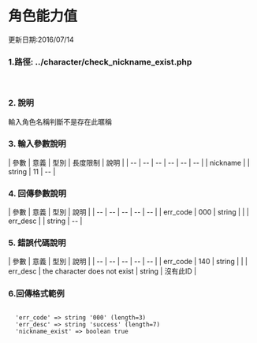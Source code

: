 # 角色能力值


更新日期:2016/07/14

### 1.路徑:    ../character/check_nickname_exist.php  　　　　 
   　　　　  　

### 2. 說明

輸入角色名稱判斷不是存在此暱稱
### 3. 輸入參數說明

| 參數 | 意義 | 型別 | 長度限制 | 說明 |
| -- | -- | -- | -- | -- | -- |
| nickname |  | string | 11   |   --  |



### 4. 回傳參數說明
| 參數 | 意義 | 型別 | 說明 |
| -- | -- | -- | -- | -- |
| err_code | 000 | string |  |
| err_desc |  | string | -- |

### 5. 錯誤代碼說明

| 參數 | 意義 | 型別 | 說明 |
| -- | -- | -- | -- | -- |
| err_code | 140 | string |  |
| err_desc | the character does not exist  | string | 沒有此ID |



### 6.回傳格式範例
```

  'err_code' => string '000' (length=3)
  'err_desc' => string 'success' (length=7)
  'nickname_exist' => boolean true

```






